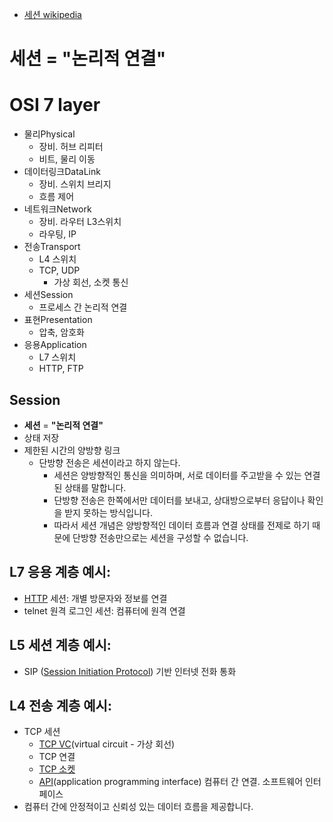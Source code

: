 
- [세션 wikipedia](https://en.wikipedia.org/wiki/Session_(computer_science))

# **세션** = **"논리적 연결"**

# OSI 7 layer
- 물리Physical
    - 장비. 허브 리피터
    - 비트, 물리 이동
- 데이터링크DataLink 
    - 장비. 스위치 브리지
    - 흐름 제어
- 네트워크Network 
    - 장비. 라우터 L3스위치
    - 라우팅, IP
- 전송Transport
    - L4 스위치
    - TCP, UDP
        - 가상 회선, 소켓 통신
- 세션Session
    - 프로세스 간 논리적 연결
- 표현Presentation
    - 압축, 암호화
- 응용Application
    - L7 스위치
    - HTTP, FTP

## Session
- **세션** = **"논리적 연결"**
- 상태 저장
- 제한된 시간의 양방향 링크
    - 단방향 전송은 세션이라고 하지 않는다.
        - 세션은 양방향적인 통신을 의미하며, 서로 데이터를 주고받을 수 있는 연결된 상태를 말합니다. 
        - 단방향 전송은 한쪽에서만 데이터를 보내고, 상대방으로부터 응답이나 확인을 받지 못하는 방식입니다. 
        - 따라서 세션 개념은 양방향적인 데이터 흐름과 연결 상태를 전제로 하기 때문에 단방향 전송만으로는 세션을 구성할 수 없습니다.


## L7 응용 계층 예시:
- [HTTP](https://en.wikipedia.org/wiki/HTTP) 세션: 개별 방문자와 정보를 연결
- telnet 원격 로그인 세션: 컴퓨터에 원격 연결

## L5 세션 계층 예시:
- SIP ([Session Initiation Protocol](https://en.wikipedia.org/wiki/Session_Initiation_Protocol)) 기반 인터넷 전화 통화

## L4 전송 계층 예시:
- TCP 세션
    - [TCP VC](https://en.wikipedia.org/wiki/Virtual_circuit)(virtual circuit - 가상 회선)
    - TCP 연결
    - [TCP 소켓](https://en.wikipedia.org/wiki/Network_socket)
    - [API](https://en.wikipedia.org/wiki/API)(application programming interface) 컴퓨터 간 연결. 소프트웨어 인터페이스
- 컴퓨터 간에 안정적이고 신뢰성 있는 데이터 흐름을 제공합니다.



